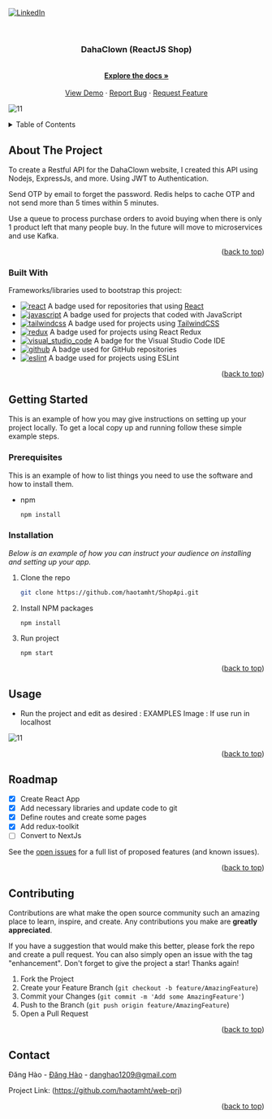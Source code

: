 
<a name="readme-top"></a>

<!-- PROJECT SHIELDS -->

[![LinkedIn][linkedin-shield]][linkedin-url]



<!-- PROJECT LOGO -->
<br />
<div align="center">
  <h3 align="center">DahaClown (ReactJS Shop)</h3>

  <p align="center">
    <br />
    <a href="https://github.com/haotamht/web-prj.git"><strong>Explore the docs »</strong></a>
    <br />
    <br />
    <a href="https://github.com/haotamht/web-prj.git">View Demo</a>
    ·
    <a href="https://github.com/haotamht/web-prj/issues">Report Bug</a>
    ·
    <a href="https://github.com/haotamht/web-prj/issues">Request Feature</a>
  </p>
</div>

![11](https://github.com/haotamht/web-prj/assets/62649837/ac10abb9-d81e-4980-9618-81715286fd13)



<!-- TABLE OF CONTENTS -->
<details>
  <summary>Table of Contents</summary>
  <ol>
    <li>
      <a href="#about-the-project">About The Project</a>
    </li>
    <li>
      <a href="#getting-started">Getting Started</a>
      <ul>
        <li><a href="#prerequisites">Prerequisites</a></li>
        <li><a href="#installation">Installation</a></li>
      </ul>
    </li>
    <li><a href="#usage">Usage</a></li>
    <li><a href="#roadmap">Roadmap</a></li>
    <li><a href="#contributing">Contributing</a></li>
    <li><a href="#contact">Contact</a></li>
  </ol>
</details>



<!-- ABOUT THE PROJECT -->
## About The Project


To create a Restful API for the DahaClown website, I created this API using Nodejs, ExpressJs, and more.
Using JWT to Authentication.

Send OTP by email to forget the password. Redis helps to cache OTP and not send more than 5 times within 5 minutes.

Use a queue to process purchase orders to avoid buying when there is only 1 product left that many people buy. In the future will move to microservices and use Kafka.

<p align="right">(<a href="#readme-top">back to top</a>)</p>



### Built With

Frameworks/libraries used to bootstrap this project:

* [![react](./src/react.svg)](https://badges.aleen42.com/src/react.svg) A badge used for repositories that using [React](https://github.com/facebook/react)
* [![javascript](./src/javascript.svg)](https://badges.aleen42.com/src/javascript.svg) A badge used for projects that coded with JavaScript
* [![tailwindcss](./src/tailwindcss.svg)](https://badges.aleen42.com/src/tailwindcss.svg) A badge used for projects using [TailwindCSS](https://github.com/tailwindlabs/tailwindcss)
* [![redux](./src/redux.svg)](https://badges.aleen42.com/src/redux.svg) A badge used for projects using React Redux
* [![visual_studio_code](./src/visual_studio_code.svg)](https://badges.aleen42.com/src/visual_studio_code.svg) A badge for the Visual Studio Code IDE
* [![github](./src/github.svg)](https://badges.aleen42.com/src/github.svg) A badge used for GitHub repositories
* [![eslint](./src/eslint.svg)](https://badges.aleen42.com/src/eslint.svg) A badge used for projects using ESLint
 
<p align="right">(<a href="#readme-top">back to top</a>)</p>



<!-- GETTING STARTED -->
## Getting Started

This is an example of how you may give instructions on setting up your project locally.
To get a local copy up and running follow these simple example steps.

### Prerequisites

This is an example of how to list things you need to use the software and how to install them.
* npm
  ```sh
  npm install
  ```

### Installation

_Below is an example of how you can instruct your audience on installing and setting up your app._

1. Clone the repo
   ```sh
   git clone https://github.com/haotamht/ShopApi.git
   ```
2. Install NPM packages
   ```sh
   npm install
   ```
3. Run project
   ``` 
   npm start
   ```

<p align="right">(<a href="#readme-top">back to top</a>)</p>



<!-- USAGE EXAMPLES -->
## Usage

-  Run the project and edit as desired : 
EXAMPLES Image : If use run in localhost
           

![11](https://github.com/haotamht/web-prj/assets/62649837/f724fc62-c67d-47a4-9902-c17d6942c2bb)




<p align="right">(<a href="#readme-top">back to top</a>)</p>



<!-- ROADMAP -->
## Roadmap

- [x] Create React App
- [x] Add necessary libraries and update code to git
- [x] Define routes and create some pages
- [x] Add redux-toolkit
- [ ] Convert to NextJs

See the [open issues](https://github.com/haotamht/web-prj/issues) for a full list of proposed features (and known issues).

<p align="right">(<a href="#readme-top">back to top</a>)</p>



<!-- CONTRIBUTING -->
## Contributing

Contributions are what make the open source community such an amazing place to learn, inspire, and create. Any contributions you make are **greatly appreciated**.

If you have a suggestion that would make this better, please fork the repo and create a pull request. You can also simply open an issue with the tag "enhancement".
Don't forget to give the project a star! Thanks again!

1. Fork the Project
2. Create your Feature Branch (`git checkout -b feature/AmazingFeature`)
3. Commit your Changes (`git commit -m 'Add some AmazingFeature'`)
4. Push to the Branch (`git push origin feature/AmazingFeature`)
5. Open a Pull Request

<p align="right">(<a href="#readme-top">back to top</a>)</p>




<!-- CONTACT -->
## Contact

Đăng Hào - [Đăng Hào](fb.com/haotamht) - danghao1209@gmail.com

Project Link: (https://github.com/haotamht/web-prj)

<p align="right">(<a href="#readme-top">back to top</a>)</p>




<!-- MARKDOWN LINKS & IMAGES -->
<!-- https://www.markdownguide.org/basic-syntax/#reference-style-links -->
[contributors-shield]: https://img.shields.io/github/contributors/othneildrew/Best-README-Template.svg?style=for-the-badge
[contributors-url]: https://github.com/othneildrew/Best-README-Template/graphs/contributors
[forks-shield]: https://img.shields.io/github/forks/othneildrew/Best-README-Template.svg?style=for-the-badge
[forks-url]: https://github.com/othneildrew/Best-README-Template/network/members
[stars-shield]: https://img.shields.io/github/stars/othneildrew/Best-README-Template.svg?style=for-the-badge
[stars-url]: https://github.com/haotamht/ShopApi.git
[issues-shield]: https://img.shields.io/github/issues/othneildrew/Best-README-Template.svg?style=for-the-badge
[issues-url]: https://github.com/haotamht/ShopApi/issues
[linkedin-shield]: https://img.shields.io/badge/-LinkedIn-black.svg?style=for-the-badge&logo=linkedin&colorB=555
[linkedin-url]: https://www.linkedin.com/in/h%C3%A0o-%C4%91%C4%83ng-7a5249203/
[Nodejs]: https://img.shields.io/badge/Nodejs-000000?style=for-the-badge&logo=Nodejs&logoColor=white
[Nodejs-url]: https://nodejs.org/
[Cloudinary]: https://img.shields.io/badge/Cloudinary-000000?style=for-the-badge&logo=Cloudinary&logoColor=white
[Cloudinary-url]: https://cloudinary.com/
[Mongooes]: https://img.shields.io/badge/Mongooes-000000?style=for-the-badge&logo=Mongooes&logoColor=white
[Mongooes-url]: https://mongoosejs.com/
[Redis]: https://img.shields.io/badge/Redis-DD0031?style=for-the-badge&logo=Redis&logoColor=white
[Redis-url]: https://redis.io/
[ExpressJs]: https://img.shields.io/badge/ExpressJs-000000?style=for-the-badge&logo=ExpressJs&logoColor=FF3E00
[ExpressJs-url]: https://expressjs.com/
